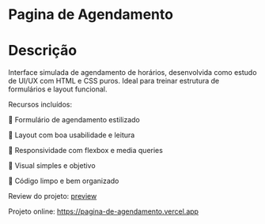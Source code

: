 # Pagina de Agendamento


# Descrição
Interface simulada de agendamento de horários, desenvolvida como estudo de UI/UX com HTML e CSS puros. Ideal para treinar estrutura de formulários e layout funcional.

Recursos incluídos:

📅 Formulário de agendamento estilizado

🧭 Layout com boa usabilidade e leitura

📱 Responsividade com flexbox e media queries

🎯 Visual simples e objetivo

🧹 Código limpo e bem organizado

Review do projeto: [preview](https://github.com/Kyotarou-dev12/Pagina-de-Agendamento/blob/main/img/Capturar.PNG?raw=true)

Projeto online: https://pagina-de-agendamento.vercel.app
